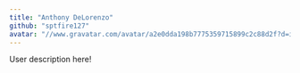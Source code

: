```yaml
---
title: "Anthony DeLorenzo"
github: "sptfire127"
avatar: "//www.gravatar.com/avatar/a2e0dda198b7775359715899c2c88d2f?d=identicon"
---
```


User description here!
